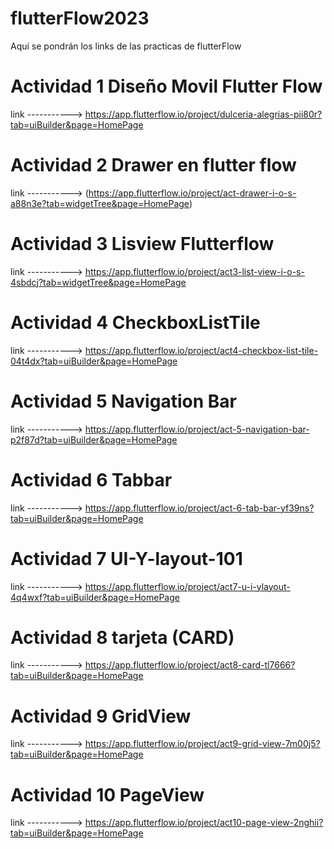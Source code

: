 # flutterFlow2023
Aquí se pondrán los links de las practicas de flutterFlow

# Actividad 1 Diseño Movil Flutter Flow 

link -----------> https://app.flutterflow.io/project/dulceria-alegrias-pii80r?tab=uiBuilder&page=HomePage

# Actividad 2 Drawer en flutter flow
link -----------> (https://app.flutterflow.io/project/act-drawer-i-o-s-a88n3e?tab=widgetTree&page=HomePage)

# Actividad 3  Lisview Flutterflow
link -----------> https://app.flutterflow.io/project/act3-list-view-i-o-s-4sbdcj?tab=widgetTree&page=HomePage

# Actividad 4 CheckboxListTile
link -----------> https://app.flutterflow.io/project/act4-checkbox-list-tile-04t4dx?tab=uiBuilder&page=HomePage

# Actividad 5 Navigation Bar
link -----------> https://app.flutterflow.io/project/act-5-navigation-bar-p2f87d?tab=uiBuilder&page=HomePage

# Actividad 6 Tabbar
link -----------> https://app.flutterflow.io/project/act-6-tab-bar-yf39ns?tab=uiBuilder&page=HomePage

# Actividad 7 UI-Y-layout-101
link -----------> https://app.flutterflow.io/project/act7-u-i-ylayout-4q4wxf?tab=uiBuilder&page=HomePage

# Actividad 8 tarjeta (CARD)
link -----------> https://app.flutterflow.io/project/act8-card-tl7666?tab=uiBuilder&page=HomePage

# Actividad 9 GridView
link -----------> https://app.flutterflow.io/project/act9-grid-view-7m00j5?tab=uiBuilder&page=HomePage

# Actividad 10 PageView
link -----------> https://app.flutterflow.io/project/act10-page-view-2nghii?tab=uiBuilder&page=HomePage
